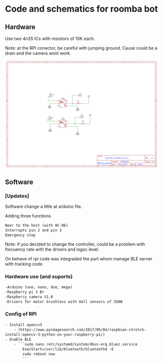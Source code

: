 # Code and schematics for roomba bot

## Hardware

Use two 4n35 ICs with resistors of 10K each.

Note:  at the RPI conector, be careful with jumping ground. Cause could be a drain and the camera wont work.

![schematic](hardware/interfaz.png)

## Software

### [Updates]

Software change a little at arduino file. 

Adding three functions 

    Near to the host (with HC-06)
    Interrupts pin 2 and pin 3
    Emergency stop

Note: if you decided to change the controller, could be a problem with frecuency rate with the drivers and logoc level.

On behave of rpi code was integraded the part whom manage BLE server with tracking code.

### Hardware use (and suports)

    -Arduino (uno, nano, due, mega)
    -Raspberry pi 3 B+
    -Raspberry camera V1.0
    -Drivers for motor brushless with Hall sensors of 350W 

### Config of RPI

    - Install opencv3
        - (https://www.pyimagesearch.com/2017/09/04/raspbian-stretch-install-opencv-3-python-on-your-raspberry-pi/)
    - Enable BLE
        - ```sudo nano /etc/systemd/system/dbus-org.bluez.service
            ExecStart=/usr/lib/bluetooth/bluetoothd -E
            sudo reboot now
            ```